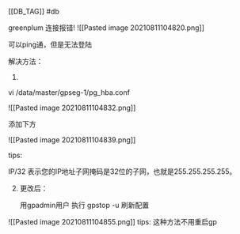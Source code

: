 [[DB_TAG]] #db 

greenplum 连接报错!
![[Pasted image 20210811104820.png]]

可以ping通，但是无法登陆



解决方法：

1. 
vi /data/master/gpseg-1/pg_hba.conf

![[Pasted image 20210811104832.png]]

添加下方

![[Pasted image 20210811104839.png]]



tips: 

IP/32 表示您的IP地址子网掩码是32位的子网，也就是255.255.255.255。



2. 更改后：

   用gpadmin用户 执行 gpstop -u 刷新配置

![[Pasted image 20210811104855.png]]
tips: 这种方法不用重启gp


